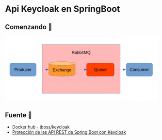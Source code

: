 # Api Keycloak en SpringBoot

## Comenzando 🚀
![alt text](https://github.com/nelson86/api-rabbitmq/blob/master/images/rabbitmq1.png?raw=true)

## Fuente 📖
* [Docker hub - jboss/keycloak](https://hub.docker.com/r/jboss/keycloak/)
* [Protección de las API REST de Spring Boot con Keycloak
](https://ichi.pro/es/proteccion-de-las-api-rest-de-spring-boot-con-keycloak-2024551874638)
